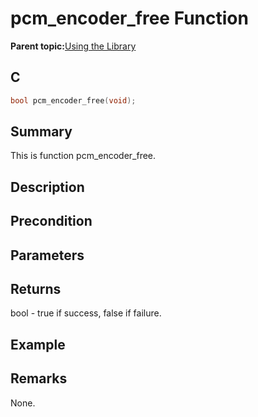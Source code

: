 # pcm\_encoder\_free Function

**Parent topic:**[Using the Library](GUID-841DF956-FB77-40FA-9283-487C753BD2C1.md)

## C

```c
bool pcm_encoder_free(void);
```

## Summary

This is function pcm\_encoder\_free.

## Description

## Precondition

## Parameters

## Returns

bool - true if success, false if failure.

## Example

## Remarks

None.

